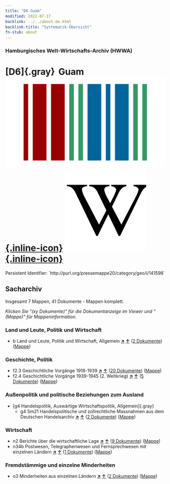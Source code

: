 ```yaml
---
title: "D6 Guam"
modified: 2022-07-17
backlink: ../../about.de.html
backlink-title: "Systematik-Übersicht"
fn-stub: about
---
```


### Hamburgisches Welt-Wirtschafts-Archiv (HWWA)

# [D6]{.gray}&#8201; Guam &#160; [![Wikidata](/images/Wikidata-logo.svg "Wikidata"){.inline-icon}](http://www.wikidata.org/entity/Q16635) [![Wikipedia](/images/Wikipedia-W.svg "Wikipedia"){.inline-icon}](https://de.wikipedia.org/wiki/Guam)

<div class="hint">Persistent Identifier: `http://purl.org/pressemappe20/category/geo/i/141598`</div>







## Sacharchiv






Insgesamt 7 Mappen, 41 Dokumente - Mappen komplett.

_Klicken Sie "(xy Dokumente)" für die Dokumentanzeige im Viewer und "(Mappe)" für Mappeninformation._




### Land und Leute, Politik und Wirtschaft

- b Land und Leute, Politik und Wirtschaft, Allgemein [**&nearr;**](../../../subject/i/144196/about.de.html "Land und Leute, Politik und Wirtschaft, Allgemein (in der ganzen Welt)") [**&uarr;**](../../../subject/about.de.html#b "Sachsystematik") (<a href="https://pm20.zbw.eu/iiifview/folder/sh/141598,144196" title="über: Guam : Land und Leute, Politik und Wirtschaft, Allgemein" target="_blank">2 Dokumente</a>) ([Mappe](../../../../folder/sh/1415xx/141598/1441xx/144196/about.de.html))

### Geschichte, Politik

- f2.3 Geschichtliche Vorgänge 1918-1939 [**&nearr;**](../../../subject/i/181391/about.de.html "Geschichtliche Vorgänge 1918-1939 (in der ganzen Welt)") [**&uarr;**](../../../subject/about.de.html#f2.3 "Sachsystematik") (<a href="https://pm20.zbw.eu/iiifview/folder/sh/141598,181391" title="über: Guam : Geschichtliche Vorgänge 1918-1939" target="_blank">20 Dokumente</a>) ([Mappe](../../../../folder/sh/1415xx/141598/1813xx/181391/about.de.html))
- f2.4 Geschichtliche Vorgänge 1939-1945 (2. Weltkrieg) [**&nearr;**](../../../subject/i/181361/about.de.html "Geschichtliche Vorgänge 1939-1945 (2. Weltkrieg) (in der ganzen Welt)") [**&uarr;**](../../../subject/about.de.html#f2.4 "Sachsystematik") (<a href="https://pm20.zbw.eu/iiifview/folder/sh/141598,181361" title="über: Guam : Geschichtliche Vorgänge 1939-1945 (2. Weltkrieg)" target="_blank">5 Dokumente</a>) ([Mappe](../../../../folder/sh/1415xx/141598/1813xx/181361/about.de.html))

### Außenpolitik und politische Beziehungen zum Ausland

- [g4 Handelspolitik, Auswärtige Wirtschaftspolitik, Allgemein]{.gray}
  - g4 Sm21 Handelspolitische und zollrechtliche Massnahmen aus dem Deutschen Handelsarchiv [**&nearr;**](../../../subject/i/144492/about.de.html "Handelspolitische und zollrechtliche Massnahmen aus dem Deutschen Handelsarchiv (in der ganzen Welt)") [**&uarr;**](../../../subject/about.de.html#g4_Sm21 "Sachsystematik") (<a href="https://pm20.zbw.eu/iiifview/folder/sh/141598,144492" title="über: Guam : Handelspolitische und zollrechtliche Massnahmen aus dem Deutschen Handelsarchiv" target="_blank">2 Dokumente</a>) ([Mappe](../../../../folder/sh/1415xx/141598/1444xx/144492/about.de.html))

### Wirtschaft

- n2 Berichte über die wirtschaftliche Lage [**&nearr;**](../../../subject/i/144972/about.de.html "Berichte über die wirtschaftliche Lage (in der ganzen Welt)") [**&uarr;**](../../../subject/about.de.html#n2 "Sachsystematik") (<a href="https://pm20.zbw.eu/iiifview/folder/sh/141598,144972" title="über: Guam : Berichte über die wirtschaftliche Lage" target="_blank">9 Dokumente</a>) ([Mappe](../../../../folder/sh/1415xx/141598/1449xx/144972/about.de.html))
- n34b Postwesen, Telegraphenwesen und Fernsprechwesen mit einzelnen Ländern [**&nearr;**](../../../subject/i/145680/about.de.html "Postwesen, Telegraphenwesen und Fernsprechwesen mit einzelnen Ländern (in der ganzen Welt)") [**&uarr;**](../../../subject/about.de.html#n34b "Sachsystematik") (<a href="https://pm20.zbw.eu/iiifview/folder/sh/141598,145680" title="über: Guam : Postwesen, Telegraphenwesen und Fernsprechwesen mit einzelnen Ländern" target="_blank">1 Dokumente</a>) ([Mappe](../../../../folder/sh/1415xx/141598/1456xx/145680/about.de.html))

### Fremdstämmige und einzelne Minderheiten

- o3 Minderheiten aus einzelnen Ländern [**&nearr;**](../../../subject/i/182220/about.de.html "Minderheiten aus einzelnen Ländern (in der ganzen Welt)") [**&uarr;**](../../../subject/about.de.html#o3 "Sachsystematik") (<a href="https://pm20.zbw.eu/iiifview/folder/sh/141598,182220" title="über: Guam : Minderheiten aus einzelnen Ländern" target="_blank">2 Dokumente</a>) ([Mappe](../../../../folder/sh/1415xx/141598/1822xx/182220/about.de.html))






